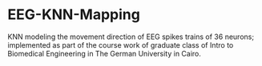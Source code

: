 # EEG-KNN-Mapping
KNN modeling the movement direction of EEG spikes trains of 36 neurons; implemented as part of the course work of graduate class of Intro to Biomedical Engineering in The German University in Cairo.
